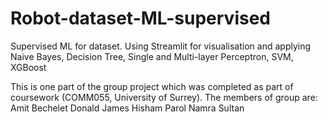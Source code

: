 # Robot-dataset-ML-supervised
Supervised ML for dataset. Using Streamlit for visualisation and applying Naive Bayes, Decision Tree, Single and Multi-layer Perceptron, SVM, XGBoost

This is one part of the group project which was completed as part of coursework (COMM055, University of Surrey). 
The members of group are:
Amit Bechelet
Donald James
Hisham Parol
Namra Sultan